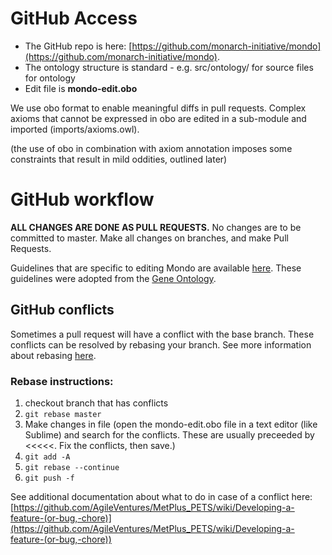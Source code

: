 # GitHub Access
- The GitHub repo is here: [https://github.com/monarch-initiative/mondo](https://github.com/monarch-initiative/mondo).
- The ontology structure is standard - e.g. src/ontology/ for source files for ontology
- Edit file is **mondo-edit.obo**

We use obo format to enable meaningful diffs in pull requests. Complex axioms that cannot be expressed in obo are edited in a sub-module and imported (imports/axioms.owl).

(the use of obo in combination with axiom annotation imposes some constraints that result in mild oddities, outlined later)

# GitHub workflow

**ALL CHANGES ARE DONE AS PULL REQUESTS.** No changes are to be committed to master. Make all changes on branches, and make Pull Requests.

Guidelines that are specific to editing Mondo are available [here](https://mondo.readthedocs.io/en/latest/editors-guide/editing-workflow/). These guidelines were adopted from the [Gene Ontology](http://go-ontology.readthedocs.io/en/latest/DailyWorkflow.html).

## GitHub conflicts

Sometimes a pull request will have a conflict with the base branch. These conflicts can be resolved by rebasing your branch. See more information about rebasing [here](https://git-scm.com/docs/git-rebase).

### Rebase instructions:
1. checkout branch that has conflicts
2. `git rebase master`
3. Make changes in file (open the mondo-edit.obo file in a text editor (like Sublime) and search for the conflicts. These are usually preceeded by <<<<<. Fix the conflicts, then save.) 
4. `git add -A`
5. `git rebase --continue`
6. `git push -f`

See additional documentation about what to do in case of a conflict here: [https://github.com/AgileVentures/MetPlus_PETS/wiki/Developing-a-feature-(or-bug,-chore)](https://github.com/AgileVentures/MetPlus_PETS/wiki/Developing-a-feature-(or-bug,-chore))

